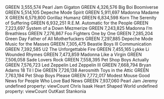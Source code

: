 GREEN 3,555,574 Pearl Jam Gigaton
GREEN 4,326,576 Big Boi Boomiverse
GREEN 5,514,105 Depeche Mode Spirit
GREEN 5,911,697 Madonna Madame X
GREEN 6,579,800 Gorillaz Humanz
GREEN 6,834,598 Korn The Serenity of Suffering
GREEN 6,932,251 R.E.M. Automatic for the People
GREEN 7,223,697 System of a Down Mezmerize
GREEN 7,243,825 Madonna I’m Breathless
GREEN 7,276,867 Foo Fighters One by One
GREEN 7,285,204 Green Day Father of All Motherfuckers
GREEN 7,297,885 Depeche Mode Music for the Masses
GREEN 7,305,475 Beastie Boys Ill Communication
GREEN 7,392,585 U2 The Unforgettable Fire
GREEN 7,455,165 Lykke Li Wounded Rhymes
GREEN 7,473,859 Madonna Like a Virgin
GREEN 7,506,058 Sade Lovers Rock
GREEN 7,558,395 Pet Shop Boys Actually
GREEN 7,576,723 Led Zeppelin Led Zeppelin III
GREEN 7,668,794 Bryan Adams 18 Til I Die
GREEN 7,726,138 Aerosmith Toys in the Attic
GREEN 7,763,194 Pet Shop Boys Please
GREEN 7,772,017 Modest Mouse Good News for People Who Love Bad News
GREEN 7,937,060 Pearl Jam Jeremy
undefined property: viewCount Chris Isaak Heart Shaped World
undefined property: viewCount OutKast Stankonia
